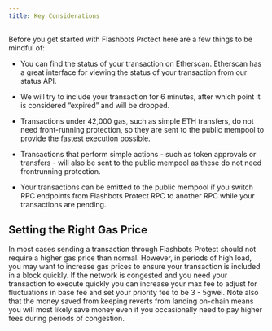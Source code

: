 ```yaml
---
title: Key Considerations
---
```


Before you get started with Flashbots Protect here are a few things to be mindful of:

- You can find the status of your transaction on Etherscan. Etherscan has a great interface for viewing the status of your transaction from our status API.

- We will try to include your transaction for 6 minutes, after which point it is considered “expired” and will be dropped.

- Transactions under 42,000 gas, such as simple ETH transfers, do not need front-running protection, so they are sent to the public mempool to provide the fastest execution possible.

- Transactions that perform simple actions - such as token approvals or transfers - will also be sent to the public mempool as these do not need frontrunning protection.

- Your transactions can be emitted to the public mempool if you switch RPC endpoints from Flashbots Protect RPC to another RPC while your transactions are pending.

## Setting the Right Gas Price 
In most cases sending a transaction through Flashbots Protect should not require a higher gas price than normal. However, in periods of high load, you may want to increase gas prices to ensure your transaction is included in a block quickly. If the network is congested and you need your transaction to execute quickly you can increase your max fee to adjust for fluctuations in base fee and set your priority fee to be 3 - 5gwei.
Note also that the money saved from keeping reverts from landing on-chain means you will most likely save money even if you occasionally need to pay higher fees during periods of congestion.
